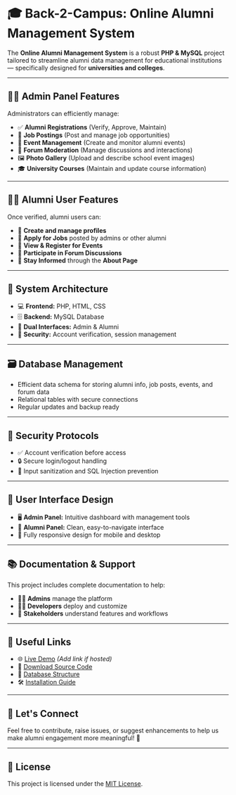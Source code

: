 # 🎓 Back-2-Campus: Online Alumni Management System

The **Online Alumni Management System** is a robust **PHP & MySQL** project tailored to streamline alumni data management for educational institutions — specifically designed for **universities and colleges**.

---

## 🧑‍💼 **Admin Panel Features**

Administrators can efficiently manage:

- ✅ **Alumni Registrations** (Verify, Approve, Maintain)
- 💼 **Job Postings** (Post and manage job opportunities)
- 📅 **Event Management** (Create and monitor alumni events)
- 💬 **Forum Moderation** (Manage discussions and interactions)
- 🖼️ **Photo Gallery** (Upload and describe school event images)
- 🎓 **University Courses** (Maintain and update course information)

---

## 👨‍🎓 **Alumni User Features**

Once verified, alumni users can:

- 👤 **Create and manage profiles**
- 💼 **Apply for Jobs** posted by admins or other alumni
- 📆 **View & Register for Events**
- 💬 **Participate in Forum Discussions**
- 🏫 **Stay Informed** through the **About Page**

---

## 🧱 **System Architecture**

- 💻 **Frontend:** PHP, HTML, CSS
- 🗄️ **Backend:** MySQL Database
- 🧩 **Dual Interfaces:** Admin & Alumni
- 🔐 **Security:** Account verification, session management

---

## 🗃️ **Database Management**

- Efficient data schema for storing alumni info, job posts, events, and forum data
- Relational tables with secure connections
- Regular updates and backup ready

---

## 🔐 **Security Protocols**

- ✅ Account verification before access
- 🔒 Secure login/logout handling
- 🧼 Input sanitization and SQL Injection prevention

---

## 🎨 **User Interface Design**

- 🖥️ **Admin Panel:** Intuitive dashboard with management tools
- 👥 **Alumni Panel:** Clean, easy-to-navigate interface
- 🎨 Fully responsive design for mobile and desktop

---

## 📚 **Documentation & Support**

This project includes complete documentation to help:

- 👩‍💼 **Admins** manage the platform
- 👨‍💻 **Developers** deploy and customize
- 🎯 **Stakeholders** understand features and workflows

---

## 🔗 **Useful Links**

- 🌐 [Live Demo](#) *(Add link if hosted)*
- 📁 [Download Source Code](#)
- 🧾 [Database Structure](#)
- 🛠️ [Installation Guide](#)

---

## 🙌 **Let's Connect**

Feel free to contribute, raise issues, or suggest enhancements to help us make alumni engagement more meaningful! 💬

---

## 📄 License

This project is licensed under the [MIT License](LICENSE).
